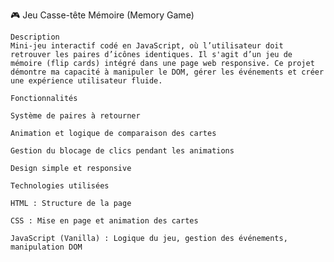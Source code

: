 
🎮 Jeu Casse-tête Mémoire (Memory Game)

    Description
    Mini-jeu interactif codé en JavaScript, où l’utilisateur doit retrouver les paires d’icônes identiques. Il s'agit d’un jeu de mémoire (flip cards) intégré dans une page web responsive. Ce projet démontre ma capacité à manipuler le DOM, gérer les événements et créer une expérience utilisateur fluide.

    Fonctionnalités

    Système de paires à retourner

    Animation et logique de comparaison des cartes

    Gestion du blocage de clics pendant les animations

    Design simple et responsive

    Technologies utilisées

    HTML : Structure de la page

    CSS : Mise en page et animation des cartes

    JavaScript (Vanilla) : Logique du jeu, gestion des événements, manipulation DOM
